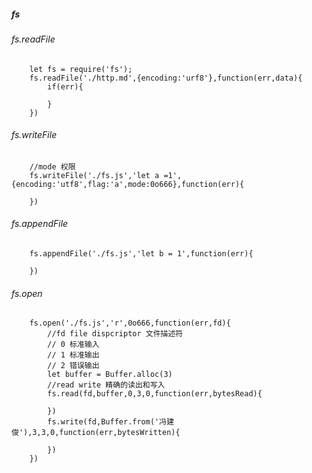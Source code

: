 ##### fs
###### fs.readFile
```
    let fs = require('fs');
    fs.readFile('./http.md',{encoding:'urf8'},function(err,data){
        if(err){

        }
    })
```
###### fs.writeFile
```
    //mode 权限
    fs.writeFile('./fs.js','let a =1',{encoding:'utf8',flag:'a',mode:0o666},function(err){

    })
```
###### fs.appendFile
```//追加 相当于writeFile {flag:'a'}
    fs.appendFile('./fs.js','let b = 1',function(err){

    })
```
###### fs.open
```
    fs.open('./fs.js','r',0o666,function(err,fd){
        //fd file dispcriptor 文件描述符
        // 0 标准输入
        // 1 标准输出
        // 2 错误输出
        let buffer = Buffer.alloc(3)
        //read write 精确的读出和写入
        fs.read(fd,buffer,0,3,0,function(err,bytesRead){

        })
        fs.write(fd,Buffer.from('冯建俊'),3,3,0,function(err,bytesWritten){

        })
    })
```
